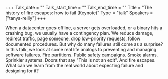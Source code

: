 +++
Talk_date = ""
Talk_start_time = ""
Talk_end_time = ""
Title = "The history of fire escapes: how to fail (Keynote)"
Type = "talk"
Speakers = ["tanya-reilly"]
+++

When a datacenter goes offline, a server gets overloaded, or a binary hits a
crashing bug, we usually have a contingency plan. We reduce damage, redirect
traffic, page someone, drop low-priority requests, follow documented
procedures. But why do many failures still come as a surprise? In this talk, we
look at some real life analogs to preventing and managing software failures.
Fire partitions. Public safety campaigns. Smoke alarms. Sprinkler systems.
Doors that say "This is not an exit". And fire escapes. What can we learn from
the real world about expecting failure and designing for it?
